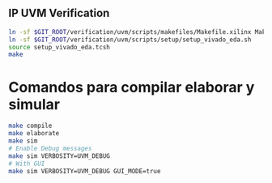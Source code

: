 ## IP UVM Verification

```bash
ln -sf $GIT_ROOT/verification/uvm/scripts/makefiles/Makefile.xilinx Makefile
ln -sf $GIT_ROOT/verification/uvm/scripts/setup/setup_vivado_eda.sh
source setup_vivado_eda.tcsh
make
```
# Comandos para compilar elaborar y simular

```bash
make compile
make elaborate
make sim
# Enable Debug messages
make sim VERBOSITY=UVM_DEBUG
# With GUI
make sim VERBOSITY=UVM_DEBUG GUI_MODE=true
```
